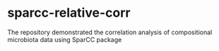 # sparcc-relative-corr
The repository demonstrated the correlation analysis of compositional microbiota data using SparCC package

